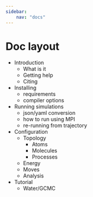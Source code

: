 ```yaml
---
sidebar:
    nav: "docs"
---
```

<script src="https://cdnjs.cloudflare.com/ajax/libs/mathjax/2.7.0/MathJax.js?config=TeX-AMS-MML_HTMLorMML" type="text/javascript"></script>

# Doc layout

- Introduction
  - What is it
  - Getting help
  - Citing
- Installing
  - requirements
  - compiler options
- Running simulations
  - json/yaml conversion
  - how to run using MPI
  - re-running from trajectory
- Configuration
  - Topology
    - Atoms
    - Molecules
    - Processes
  - Energy
  - Moves
  - Analysis
- Tutorial
  - Water/GCMC

